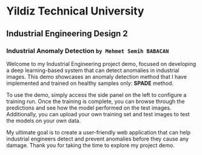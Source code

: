 # Yildiz Technical University
## Industrial Engineering Design 2
### Industrial Anomaly Detection `by Mehmet Semih BABACAN`

Welcome to my Industrial Engineering project demo, focused on developing a deep learning-based system that can detect anomalies in industrial images. This demo showcases an anomaly detection method that I have implemented and trained on healthy samples only: **SPADE** method.

To use the demo, simply access the side panel on the left to configure a training run. Once the training is complete, you can browse through the predictions and see how the model performed on the test images. Additionally, you can upload your own training set and test images to test the models on your own data.

My ultimate goal is to create a user-friendly web application that can help industrial engineers detect and prevent anomalies before they cause any damage. Thank you for taking the time to explore my project demo.
